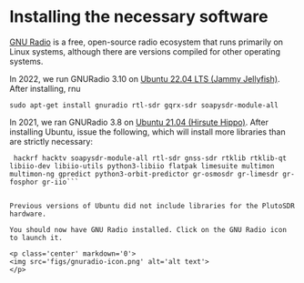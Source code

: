 # Installing the necessary software

[GNU Radio](https://www.gnuradio.org) is a free, open-source radio ecosystem that runs primarily on Linux systems, although there are versions compiled for other operating systems.

In 2022, we run GNURadio 3.10 on [Ubuntu 22.04 LTS (Jammy Jellyfish)](https://www.releases.ubuntu.com/22.04/). After installing, rnu 

  ```sudo apt-get install gnuradio rtl-sdr gqrx-sdr soapysdr-module-all```


In 2021, we ran GNURadio 3.8 on [Ubuntu 21.04 (Hirsute Hippo)](https://www.releases.ubuntu.com/21.04/). 
After installing Ubuntu, issue the following, which will install more libraries than are strictly necessary:



  ```sudo apt-get install gnuradio gqrx-sdr cubicsdr inspectrum 
   hackrf hacktv soapysdr-module-all rtl-sdr gnss-sdr rtklib rtklib-qt libiio-dev libiio-utils python3-libiio flatpak limesuite multimon multimon-ng gpredict python3-orbit-predictor gr-osmosdr gr-limesdr gr-fosphor gr-iio```


Previous versions of Ubuntu did not include libraries for the PlutoSDR hardware.

You should now have GNU Radio installed. Click on the GNU Radio icon to launch it.

<p class='center' markdown='0'>
  <img src='figs/gnuradio-icon.png' alt='alt text'>
</p>

